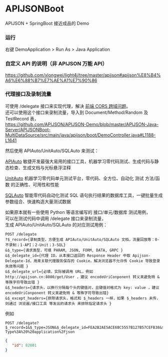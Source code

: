 # APIJSONBoot

APIJSON + SpringBoot 接近成品的 Demo

### 运行

右键 DemoApplication > Run As > Java Application

### 自定义 API 的说明（非 APIJSON 万能 API）
https://github.com/xlongwei/light4j/tree/master/apijson#apijson%E8%B4%A6%E6%88%B7%E7%AE%A1%E7%90%86

### 代理接口及录制流量
可使用 /delegate 接口来实现代理，解决 [前端 CORS 跨域问题](https://github.com/TommyLemon/APIAuto/issues/9)。 <br />
还可以使用这个接口来录制流量，导入到 Document/Method/Random 及 TestRecord 表，<br />
https://github.com/APIJSON/APIJSON-Demo/blob/master/APIJSON-Java-Server/APIJSONBoot-MultiDataSource/src/main/java/apijson/boot/DemoController.java#L1188-L1641

然后使用 APIAuto/UnitAuto/SQLAuto 来测试：<br />

[APIAuto](https://github.com/TommyLemon/APIAuto) 敏捷开发最强大易用的接口工具，机器学习零代码测试、生成代码与静态检查、生成文档与光标悬浮注释

[UnitAuto](https://github.com/TommyLemon/UnitAuto) 机器学习零代码单元测试平台，零代码、全方位、自动化 测试 方法/函数 的正确性、可用性和性能

[SQLAuto](https://github.com/TommyLemon/SQLAuto) 智能零代码自动化测试 SQL 语句执行结果的数据库工具，一键批量生成参数组合、快速构造大量测试数据

如果原本就有一些使用 Python 等语言编写的 接口/单元/数据库 测试用例，<br />
可以在测试代码中调用 /delegate 接口来录制流量，<br />
生成 APIAuto/UnitAuto/SQLAuto 的对应测试用例：<br />
```
POST /delegate
?$_record={录制类型，方便生成 APIAuto/UnitAuto/SQLAuto 文档，流量回放等：0-不录制；1-API；2-Unit；3-SQL}
&$_type={请求类型，可填 PARAM, JSON, FORM, DATA, GRPC }
&$_delegate_id={代理 ID，从本接口返回的 Response Header 中取 Apijson-Delegate-Id，用来关联代理服务保存的 Cookie，解决浏览器不允许传 Cookie 导致登录失效等问题 }
&$_delegate_url={必填，实际被调用 URL，例如 http://apijson.cn:8080/get/User ，建议 encodeUriConponent 转义来避免特 & 等殊字符导致出错 }
&$_headers={请求头，以换行分隔每个头的键值对，且键值对格式为 key: value ，建议 encodeUriConponent 转义来避免特 & 等殊字符导致出错}
&$_except_headers={排除请求头，格式和 $_headers 一样，如果 $_headers 未传，则通过 浏览器/接口工具 等发出的请求头 来排除指定请求头 }
```
例如
```
POST /delegate?$_record=1&$_type=JSON&$_delegate_id=FEA2B2AE5ACE68C5557B127B57CEFB38&$_delegate_url=http%3A%2F%2Fapijson.cn%3A8080%2Fget%2FUser&$_headers=token%3A%20%20test%0AContent-Type%3A%20%20application%2Fjson
```
```json
{
   "id": 82001
}
```
